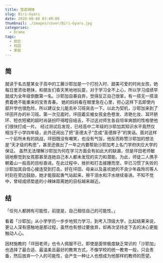 ```yaml
---
title: 垫底辣妹
slug: Biri-Gyaru
date: 2020-08-08 03:49:09
thumbnail: ./images/cover/Biri-Gyaru.jpg
categories:
  - Drama
tags:
  - 励志
  - 校园
  - 家庭
---
```


## 简

就读于名古屋某女子高中的工藤沙耶加是一个打扮入时、甜美可爱的时尚女孩，她每日里浓妆艳抹，和朋友们昏天黑地地玩耍，对于学习全不上心，所以学习成绩早就成为全年级倒数第一名。沙耶加自暴自弃，觉得反正自己很笨，有一搭无一搭浪费着绝不能重来的宝贵青春。
她的妈妈看在眼里急在心里，担心这样下去即使内部升学也很危险，所以建议女儿能去补习班突击一下。以此为契机，沙耶加来到了坪田开办的补习班。第一次见面时，坪田着实被女孩金色卷发、浓艳化妆、耳环脐环、短衣短裙的超时尚装扮吓得瞠目结舌，不过这对师生各自坦率爽朗的性格使他们很快打成一片。
经过测试后发现，已经高中二年级的沙耶加其知识水平竟然仅相当于小学四年级，此外还闹出了把“圣德太子”念成“圣德胖子”的笑话。面对这样一个前所未有的挑战，坪田既没有嘲笑，也没有气馁，他反而称赞沙耶加的想法是“天才级的构思”，甚至还做出了一年之内要帮助沙耶加考上名门学府庆应大学的保证。
虽然无法理解沙耶加为何在学习方面会有如此大的缺漏，但是坪田老师敏锐地察觉到女孩那甚至连她自己本人都未发现的实力和潜能。为此，师徒二人携手朝着山一般高的目标奋进。在此过程中，挫折和打击接踵而至，早已习惯了失败的沙耶加其自信心接连受到打击。好在坪田、母亲以及喜欢她的不良少年森玲司等人时刻在旁边鼓励，她才能鼓起勇气站起来，擦干泪水和汗水继续奋进。不知不觉中，曾经成绩垫底的小辣妹距离她的目标越来越近。

## 结

「任何人都拥有可能性，前提是，自己相信自己的可能性。」

看着「沙耶加」从小学学历一步步地努力学习，到考入顶级大学，比起结果来说，更让人深有感触地是那过程，虽然也有想过要放弃，却再次坚持走下去的决心更能触动人心。

因材施教的「坪田老师」也令人佩服不已，即使是面带极度缺乏常识的「沙耶加」也选择了最合适、最温柔且最好的教育方式，不像学校的统一教育一般，只会责备，然后放弃一个人的可能性，会产生一种让人也想成为他那样的教师的愿望。
